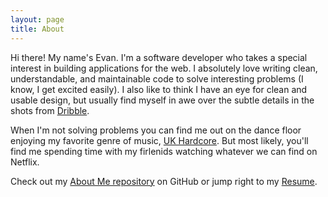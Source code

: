 ```yaml
---
layout: page
title: About
---
```


Hi there! My name's Evan. I'm a software developer who takes a special interest
in building applications for the web. I absolutely love writing clean,
understandable, and maintainable code to solve interesting problems (I know, I
get excited easily). I also like to think I have an eye for clean and usable
design, but usually find myself in awe over the subtle details in the shots from
[Dribble](http://dribbble.com).

When I'm not solving problems you can find me out on the dance floor enjoying my
favorite genre of music,
[UK Hardcore](http://en.wikipedia.org/wiki/UK_hardcore). But most likely, you'll
find me spending time with my firlenids watching whatever we can find on
Netflix.

Check out my [About Me repository](https://github.com/EvanPurkhiser/About) on
GitHub or jump right to my
[Resume](https://raw.github.com/EvanPurkhiser/About/master/resume/resume.pdf).
